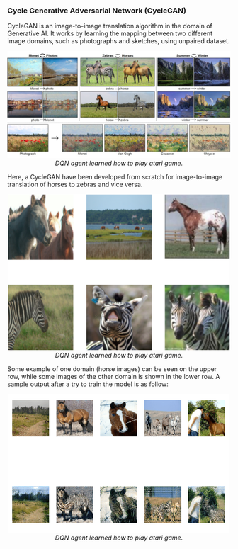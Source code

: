 
### Cycle Generative Adversarial Network (CycleGAN)

CycleGAN is an image-to-image translation algorithm in the domain of Generative AI. It works by learning the mapping between two different image domains, such as photographs and sketches, using unpaired dataset.

<p align="center">
    <img src="doc/Contex_to_contex.jfif" alt="Figure1" width="800"/>
    <br>
    <em>DQN agent learned how to play atari game.</em>
</p>


Here, a CycleGAN have been developed from scratch for image-to-image translation of horses to zebras and vice versa.

<p align="center">
    <img src="doc/Sample_data.png" alt="Figure2" width="500"/>
    <br>
    <em>DQN agent learned how to play atari game.</em>
</p>

Some example of one domain (horse images) can be seen on the upper row, while some images of the other domain is shown in the lower row. A sample output after a try to train the model is as follow:  

<p align="center">
    <img src="doc/Output.png" alt="Figure3" width="500"/>
    <br>
    <em>DQN agent learned how to play atari game.</em>
</p>
